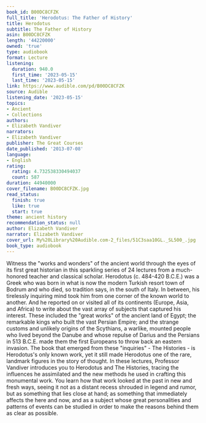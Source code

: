 ```yaml
---
book_id: B00DC8CFZK
full_title: 'Herodotus: The Father of History'
title: Herodotus
subtitle: The Father of History
asin: B00DC8CFZK
length: '44220000'
owned: 'true'
type: audiobook
format: Lecture
listening:
  duration: 940.0
  first_time: '2023-05-15'
  last_time: '2023-05-15'
link: https://www.audible.com/pd/B00DC8CFZK
source: Audible
listening_date: '2023-05-15'
topics:
- Ancient
- Collections
authors:
- Elizabeth Vandiver
narrators:
- Elizabeth Vandiver
publisher: The Great Courses
date_published: '2013-07-08'
language:
- English
rating:
  rating: 4.732538330494037
  count: 587
duration: 44940000
cover_filename: B00DC8CFZK.jpg
read_status:
  finish: true
  like: true
  start: true
theme: ancient history
recommendation_status: null
author: Elizabeth Vandiver
narrator: Elizabeth Vandiver
cover_url: My%20Library%20Audible.com-2_files/51C3saa10GL._SL500_.jpg
book_type: audiobook
---
```

Witness the "works and wonders" of the ancient world through the eyes of its first great historian in this sparkling series of 24 lectures from a much-honored teacher and classical scholar.
Herodotus (c. 484-420 B.C.E.) was a Greek who was born in what is now the modern Turkish resort town of Bodrum and who died, so tradition says, in the south of Italy. In between, his tirelessly inquiring mind took him from one corner of the known world to another. And he reported on or visited all of its continents (Europe, Asia, and Africa) to write about the vast array of subjects that captured his interest. These included the "great works" of the ancient land of Egypt; the remarkable kings who built the vast Persian Empire; and the strange customs and unlikely origins of the Scythians, a warlike, mounted people who lived beyond the Danube and whose repulse of Darius and the Persians in 513 B.C.E. made them the first Europeans to throw back an eastern invasion.
The book that emerged from these "inquiries" - The Histories - is Herodotus's only known work, yet it still made Herodotus one of the rare, landmark figures in the story of thought. In these lectures, Professor Vandiver introduces you to Herodotus and The Histories, tracing the influences he assimilated and the new methods he used in crafting this monumental work. You learn how that work looked at the past in new and fresh ways, seeing it not as a distant recess shrouded in legend and rumor, but as something that lies close at hand; as something that immediately affects the here and now, and as a subject whose great personalities and patterns of events can be studied in order to make the reasons behind them as clear as possible.
